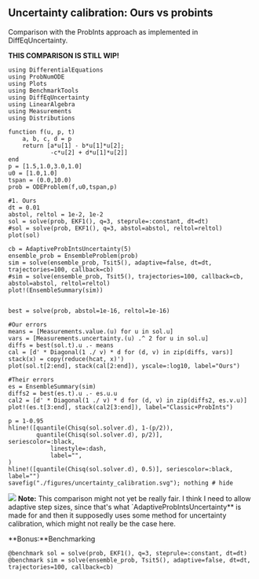 ## Uncertainty calibration: Ours vs probints
Comparison with the ProbInts approach as implemented in DiffEqUncertainty.

**THIS COMPARISON IS STILL WIP!**

```@example probints
using DifferentialEquations
using ProbNumODE
using Plots
using BenchmarkTools
using DiffEqUncertainty
using LinearAlgebra
using Measurements
using Distributions

function f(u, p, t)
    a, b, c, d = p
    return [a*u[1] - b*u[1]*u[2];
            -c*u[2] + d*u[1]*u[2]]
end
p = [1.5,1.0,3.0,1.0]
u0 = [1.0,1.0]
tspan = (0.0,10.0)
prob = ODEProblem(f,u0,tspan,p)

#1. Ours
dt = 0.01
abstol, reltol = 1e-2, 1e-2
sol = solve(prob, EKF1(), q=3, steprule=:constant, dt=dt)
#sol = solve(prob, EKF1(), q=3, abstol=abstol, reltol=reltol)
plot(sol)

cb = AdaptiveProbIntsUncertainty(5)
ensemble_prob = EnsembleProblem(prob)
sim = solve(ensemble_prob, Tsit5(), adaptive=false, dt=dt, trajectories=100, callback=cb)
#sim = solve(ensemble_prob, Tsit5(), trajectories=100, callback=cb, abstol=abstol, reltol=reltol)
plot!(EnsembleSummary(sim))


best = solve(prob, abstol=1e-16, reltol=1e-16)

#Our errors
means = [Measurements.value.(u) for u in sol.u]
vars = [Measurements.uncertainty.(u) .^ 2 for u in sol.u]
diffs = best(sol.t).u .- means
cal = [d' * Diagonal(1 ./ v) * d for (d, v) in zip(diffs, vars)]
stack(x) = copy(reduce(hcat, x)')
plot(sol.t[2:end], stack(cal[2:end]), yscale=:log10, label="Ours")

#Their errors
es = EnsembleSummary(sim)
diffs2 = best(es.t).u .- es.u.u
cal2 = [d' * Diagonal(1 ./ v) * d for (d, v) in zip(diffs2, es.v.u)]
plot!(es.t[3:end], stack(cal2[3:end]), label="Classic+ProbInts")

p = 1-0.95
hline!([quantile(Chisq(sol.solver.d), 1-(p/2)),
        quantile(Chisq(sol.solver.d), p/2)],
seriescolor=:black,
            linestyle=:dash,
            label="",
)
hline!([quantile(Chisq(sol.solver.d), 0.5)], seriescolor=:black, label="")
savefig("./figures/uncertainty_calibration.svg"); nothing # hide
```
![](./figures/uncertainty_calibration.svg)
**Note:** This comparison might not yet be really fair. I think I need to allow adaptive step sizes, since that's what `AdaptiveProbIntsUncertainty** is made for and then it supposedly uses some method for uncertainty calibration, which might not really be the case here.

**Bonus:**Benchmarking
```@repl probints
@benchmark sol = solve(prob, EKF1(), q=3, steprule=:constant, dt=dt)
@benchmark sim = solve(ensemble_prob, Tsit5(), adaptive=false, dt=dt, trajectories=100, callback=cb)
```
